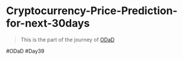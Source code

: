 # Cryptocurrency-Price-Prediction-for-next-30days

> This is the part of the journey of [ODaD](https://github.com/Zinwaiyan274/One-DS-a-day)

#ODaD
#Day39
